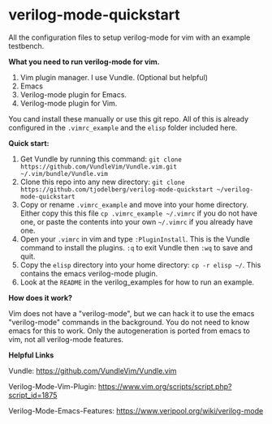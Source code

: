 # verilog-mode-quickstart

All the configuration files to setup verilog-mode for vim with an example testbench. 

**What you need to run verilog-mode for vim.**
  1. Vim plugin manager. I use Vundle. (Optional but helpful)
  2. Emacs
  3. Verilog-mode plugin for Emacs.
  4. Verilog-mode plugin for Vim.

You cand install these manually or use this git repo. All of this is already configured in the `.vimrc_example` and the `elisp` folder included here.

**Quick start:**
  1. Get Vundle by running this command: `git clone https://github.com/VundleVim/Vundle.vim.git ~/.vim/bundle/Vundle.vim`
  2. Clone this repo into any new directory: `git clone https://github.com/tjodelberg/verilog-mode-quickstart ~/verilog-mode-quickstart`
  3. Copy or rename `.vimrc_example` and move into your home directory. Either copy this this file `cp .vimrc_example ~/.vimrc` if you do not have one, or  paste the contents into your own `~/.vimrc` if you already have one.
  4. Open your `.vimrc` in vim and type `:PluginInstall`. This is the Vundle command to install the plugins. `:q` to exit Vundle then `:wq` to save and quit.
  5. Copy the `elisp` directory into your home directory: `cp -r elisp ~/`. This contains the emacs verilog-mode plugin.
  6. Look at the `README` in the verilog_examples for how to run an example.

**How does it work?**

Vim does not have a "verilog-mode", but we can hack it to use the emacs "verilog-mode" commands in the background. You do not need to know emacs for this to work. Only the autogeneration is ported from emacs to vim, not all verilog-mode features.

**Helpful Links**

Vundle: https://github.com/VundleVim/Vundle.vim

Verilog-Mode-Vim-Plugin: https://www.vim.org/scripts/script.php?script_id=1875

Verilog-Mode-Emacs-Features: https://www.veripool.org/wiki/verilog-mode












